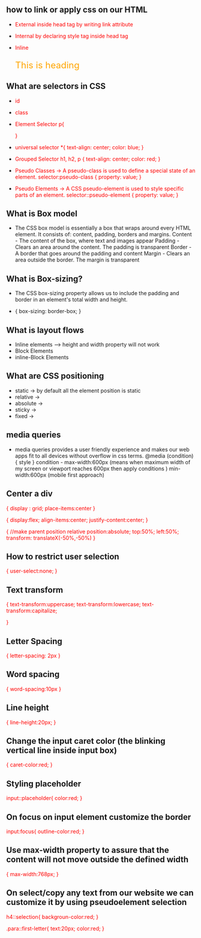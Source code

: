 ## how to link or apply css on our HTML

- External
  inside head tag by writing link attribute
  <link href='style.css' rel='stylesheet'>

- Internal
  by declaring style tag inside head tag
   <style>
      p{
        color: red;
      }
    </style>

- Inline
  <p style="color: orange; font-size:24px">This is heading</p>

## What are selectors in CSS

- id
- class
- Element Selector
  p{

  }

- universal selector
  \*{
  text-align: center;
  color: blue;
  }
- Grouped Selector
  h1, h2, p {
  text-align: center;
  color: red;
  }

- Pseudo Classes -> A pseudo-class is used to define a special state of an element.
  selector:pseudo-class {
  property: value;
  }

- Pseudo Elements -> A CSS pseudo-element is used to style specific parts of an element.
  selector::pseudo-element {
  property: value;
  }

## What is Box model

- The CSS box model is essentially a box that wraps around every HTML element. It consists of: content, padding, borders and margins.
  Content - The content of the box, where text and images appear
  Padding - Clears an area around the content. The padding is transparent
  Border - A border that goes around the padding and content
  Margin - Clears an area outside the border. The margin is transparent

## What is Box-sizing?

- The CSS box-sizing property allows us to include the padding and border in an element's total width and height.

* {
  box-sizing: border-box;
  }

## What is layout flows

- Inline elements --> height and width property will not work
- Block Elements
- inline-Block Elements

## What are CSS positioning

- static -> by default all the element position is static
- relative ->
- absolute ->
- sticky ->
- fixed ->

## media queries

- media queries provides a user friendly experience and makes our web apps fit to all devices without overflow in css terms.
  @media (condition){
  style
  }
  condition - max-width:600px (means when maximum width of my screen or viewport reaches 600px then apply conditions )
  min-width:600px (mobile first approach)

## Center a div

{
display : grid;
place-items:center
}

{
display:flex;
align-items:center;
justify-content:center;
}

{
//make parent position relative
position:absolute;
top:50%;
left:50%;
transform: translateX(-50%,-50%)
}

## How to restrict user selection

{
user-select:none;
}

## Text transform

{
text-transform:uppercase;
text-transform:lowercase;
text-transform:capitalize;

}

## Letter Spacing

{
letter-spacing: 2px
}

## Word spacing

{
word-spacing:10px
}

## Line height

{
line-height:20px;
}

## Change the input caret color (the blinking vertical line inside input box)

{
caret-color:red;
}

## Styling placeholder

input::placeholder{
color:red;
}

## On focus on input element customize the border

input:focus{
outline-color:red;
}

## Use max-width property to assure that the content will not move outside the defined width

{
max-width:768px;
}

## On select/copy any text from our website we can customize it by using pseudoelement selection

h4::selection{
backgroun-color:red;
}

.para::first-letter{
text:20px;
color:red;
}

